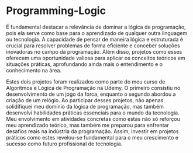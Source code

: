 # Programming-Logic
 
 
 É fundamental destacar a relevância de dominar a lógica de programação, pois ela serve como base para o aprendizado de qualquer outra linguagem ou tecnologia. A capacidade de pensar de maneira lógica e estruturada é crucial para resolver problemas de forma eficiente e conceber soluções inovadoras no campo da programação. Além disso, projetos como esses oferecem uma oportunidade valiosa para aplicar os conceitos teóricos em situações práticas, aprofundando ainda mais o entendimento e o conhecimento na área.

Estes dois projetos foram realizados como parte do meu curso de Algoritmos e Lógica de Programação na Udemy. O primeiro consistiu no desenvolvimento de um jogo da forca, enquanto o segundo abordou a criação de um relógio. Ao participar desses projetos, não apenas solidifiquei meu domínio da lógica de programação, mas também desenvolvi habilidades práticas essenciais para o mundo da tecnologia. Meu envolvimento em atividades concretas como estas não só reforçou meu aprendizado teórico, mas também me preparou para enfrentar desafios reais na indústria da programação. Assim, investir em projetos práticos como estes revelou-se fundamental para o meu crescimento e sucesso como futuro profissional de tecnologia.

